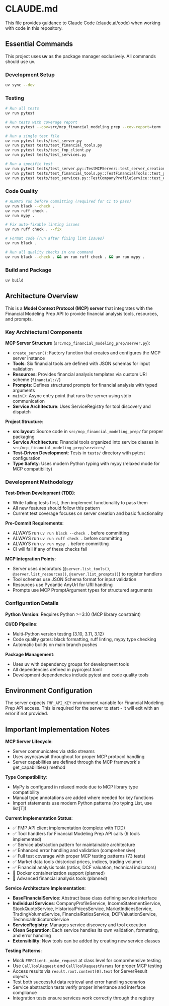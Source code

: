 # CLAUDE.md

This file provides guidance to Claude Code (claude.ai/code) when working with code in this repository.

## Essential Commands

This project uses **uv** as the package manager exclusively. All commands should use uv.

### Development Setup
```bash
uv sync --dev
```

### Testing
```bash
# Run all tests
uv run pytest

# Run tests with coverage report
uv run pytest --cov=src/mcp_financial_modeling_prep --cov-report=term

# Run a single test file
uv run pytest tests/test_server.py
uv run pytest tests/test_financial_tools.py
uv run pytest tests/test_fmp_client.py
uv run pytest tests/test_services.py

# Run a specific test
uv run pytest tests/test_server.py::TestMCPServer::test_server_creation
uv run pytest tests/test_financial_tools.py::TestFinancialTools::test_get_company_profile_tool
uv run pytest tests/test_services.py::TestCompanyProfileService::test_execute_success
```

### Code Quality
```bash
# ALWAYS run before committing (required for CI to pass)
uv run black --check .
uv run ruff check .
uv run mypy .

# Fix auto-fixable linting issues
uv run ruff check . --fix

# Format code (run after fixing lint issues)
uv run black .

# Run all quality checks in one command
uv run black --check . && uv run ruff check . && uv run mypy .
```

### Build and Package
```bash
uv build
```

## Architecture Overview

This is a **Model Context Protocol (MCP) server** that integrates with the Financial Modeling Prep API to provide financial analysis tools, resources, and prompts.

### Key Architectural Components

**MCP Server Structure** (`src/mcp_financial_modeling_prep/server.py`):
- `create_server()`: Factory function that creates and configures the MCP server instance
- **Tools**: Six financial tools are defined with JSON schemas for input validation
- **Resources**: Provides financial analysis templates via custom URI scheme (`financial://`)
- **Prompts**: Defines structured prompts for financial analysis with typed arguments
- `main()`: Async entry point that runs the server using stdio communication
- **Service Architecture**: Uses ServiceRegistry for tool discovery and dispatch

**Project Structure**:
- **src layout**: Source code in `src/mcp_financial_modeling_prep/` for proper packaging
- **Service Architecture**: Financial tools organized into service classes in `src/mcp_financial_modeling_prep/services/`
- **Test-Driven Development**: Tests in `tests/` directory with pytest configuration
- **Type Safety**: Uses modern Python typing with mypy (relaxed mode for MCP compatibility)

### Development Methodology

**Test-Driven Development (TDD)**: 
- Write failing tests first, then implement functionality to pass them
- All new features should follow this pattern
- Current test coverage focuses on server creation and basic functionality

**Pre-Commit Requirements**:
- ALWAYS run `uv run black --check .` before committing
- ALWAYS run `uv run ruff check .` before committing  
- ALWAYS run `uv run mypy .` before committing
- CI will fail if any of these checks fail

**MCP Integration Points**:
- Server uses decorators (`@server.list_tools()`, `@server.list_resources()`, `@server.list_prompts()`) to register handlers
- Tool schemas use JSON Schema format for input validation
- Resources use Pydantic AnyUrl for URI handling
- Prompts use MCP PromptArgument types for structured arguments

### Configuration Details

**Python Version**: Requires Python >=3.10 (MCP library constraint)

**CI/CD Pipeline**: 
- Multi-Python version testing (3.10, 3.11, 3.12)
- Code quality gates: black formatting, ruff linting, mypy type checking
- Automatic builds on main branch pushes

**Package Management**:
- Uses uv with dependency groups for development tools
- All dependencies defined in pyproject.toml
- Development dependencies include pytest and code quality tools

## Environment Configuration

The server expects `FMP_API_KEY` environment variable for Financial Modeling Prep API access. This is required for the server to start - it will exit with an error if not provided.

## Important Implementation Notes

**MCP Server Lifecycle**: 
- Server communicates via stdio streams
- Uses async/await throughout for proper MCP protocol handling
- Server capabilities are defined through the MCP framework's get_capabilities() method

**Type Compatibility**:
- MyPy is configured in relaxed mode due to MCP library type compatibility
- Manual type annotations are added where needed for key functions
- Import statements use modern Python patterns (no typing.List, use list[T])

**Current Implementation Status**:
- ✅ FMP API client implementation (complete with TDD)
- ✅ Tool handlers for Financial Modeling Prep API calls (9 tools implemented)
- ✅ Service abstraction pattern for maintainable architecture
- ✅ Enhanced error handling and validation (comprehensive)
- ✅ Full test coverage with proper MCP testing patterns (73 tests)
- ✅ Market data tools (historical prices, indices, trading volume)
- ✅ Financial analysis tools (ratios, DCF valuation, technical indicators)
- 🚧 Docker containerization support (planned)
- 🚧 Advanced financial analysis tools (planned)

**Service Architecture Implementation**:
- **BaseFinancialService**: Abstract base class defining service interface
- **Individual Services**: CompanyProfileService, IncomeStatementService, StockQuoteService, HistoricalPricesService, MarketIndicesService, TradingVolumeService, FinancialRatiosService, DCFValuationService, TechnicalIndicatorsService
- **ServiceRegistry**: Manages service discovery and tool execution
- **Clean Separation**: Each service handles its own validation, formatting, and error handling
- **Extensibility**: New tools can be added by creating new service classes

**Testing Patterns**:
- Mock `FMPClient._make_request` at class level for comprehensive testing
- Use `CallToolRequest` and `CallToolRequestParams` for proper MCP testing
- Access results via `result.root.content[0].text` for ServerResult objects
- Test both successful data retrieval and error handling scenarios
- Service abstraction tests verify proper inheritance and interface compliance
- Integration tests ensure services work correctly through the registry